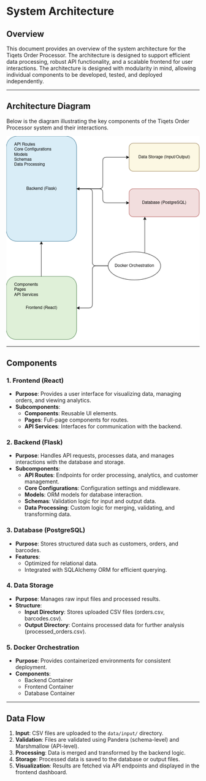 # System Architecture

## Overview

This document provides an overview of the system architecture for the Tiqets Order Processor. The architecture is designed to support efficient data processing, robust API functionality, and a scalable frontend for user interactions.
The architecture is designed with modularity in mind, allowing individual components to be developed, tested, and deployed independently.

---

## Architecture Diagram

Below is the diagram illustrating the key components of the Tiqets Order Processor system and their interactions.

![System Architecture](system_architecture.png)

---

## Components

### 1. **Frontend (React)**

- **Purpose**: Provides a user interface for visualizing data, managing orders, and viewing analytics.
- **Subcomponents**:
  - **Components**: Reusable UI elements.
  - **Pages**: Full-page components for routes.
  - **API Services**: Interfaces for communication with the backend.

### 2. **Backend (Flask)**

- **Purpose**: Handles API requests, processes data, and manages interactions with the database and storage.
- **Subcomponents**:
  - **API Routes**: Endpoints for order processing, analytics, and customer management.
  - **Core Configurations**: Configuration settings and middleware.
  - **Models**: ORM models for database interaction.
  - **Schemas**: Validation logic for input and output data.
  - **Data Processing**: Custom logic for merging, validating, and transforming data.

### 3. **Database (PostgreSQL)**

- **Purpose**: Stores structured data such as customers, orders, and barcodes.
- **Features**:
  - Optimized for relational data.
  - Integrated with SQLAlchemy ORM for efficient querying.

### 4. **Data Storage**

- **Purpose**: Manages raw input files and processed results.
- **Structure**:
  - **Input Directory**: Stores uploaded CSV files (orders.csv, barcodes.csv).
  - **Output Directory**: Contains processed data for further analysis (processed\_orders.csv).

### 5. **Docker Orchestration**

- **Purpose**: Provides containerized environments for consistent deployment.
- **Components**:
  - Backend Container
  - Frontend Container
  - Database Container

---

## Data Flow

1. **Input**: CSV files are uploaded to the `data/input/` directory.
2. **Validation**: Files are validated using Pandera (schema-level) and Marshmallow (API-level).
3. **Processing**: Data is merged and transformed by the backend logic.
4. **Storage**: Processed data is saved to the database or output files.
5. **Visualization**: Results are fetched via API endpoints and displayed in the frontend dashboard.

